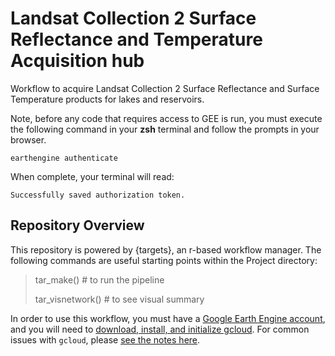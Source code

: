 # Landsat Collection 2 Surface Reflectance and Temperature Acquisition hub

Workflow to acquire Landsat Collection 2 Surface Reflectance and Surface Temperature products for lakes and reservoirs.

Note, before any code that requires access to GEE is run, you must execute the following command in your **zsh** terminal and follow the prompts in your browser.

`earthengine authenticate`

When complete, your terminal will read:

`Successfully saved authorization token.`

## Repository Overview

This repository is powered by {targets}, an r-based workflow manager. The following commands are useful starting points within the Project directory:

> tar_make() \# to run the pipeline
>
> tar_visnetwork() \# to see visual summary

In order to use this workflow, you must have a [Google Earth Engine account](https://earthengine.google.com/signup/), and you will need to [download, install, and initialize gcloud](https://cloud.google.com/sdk/docs/install). For common issues with `gcloud`, please [see the notes here](https://github.com/rossyndicate/ROSS_RS_mini_tools/blob/main/helps/CommonIssues.md).
